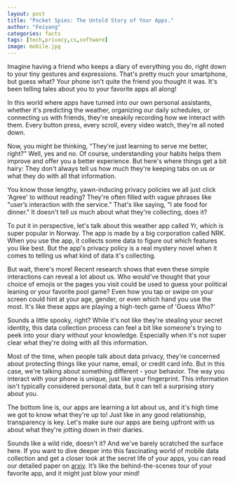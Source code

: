 ```yaml
---
layout: post
title: "Pocket Spies: The Untold Story of Your Apps."
author: "Feiyang"
categories: facts
tags: [tech,privacy,cs,software]
image: mobile.jpg
---
```


Imagine having a friend who keeps a diary of everything you do, right down to your tiny gestures and expressions. That's pretty much your smartphone, but guess what? Your phone isn't quite the friend you thought it was. It's been telling tales about you to your favorite apps all along!

In this world where apps have turned into our own personal assistants, whether it's predicting the weather, organizing our daily schedules, or connecting us with friends, they're sneakily recording how we interact with them. Every button press, every scroll, every video watch, they're all noted down.

Now, you might be thinking, "They're just learning to serve me better, right?" Well, yes and no. Of course, understanding your habits helps them improve and offer you a better experience. But here's where things get a bit hairy: They don't always tell us how much they're keeping tabs on us or what they do with all that information.

You know those lengthy, yawn-inducing privacy policies we all just click 'Agree' to without reading? They're often filled with vague phrases like "user’s interaction with the service." That's like saying, "I ate food for dinner." It doesn't tell us much about what they're collecting, does it?

To put it in perspective, let's talk about this weather app called Yr, which is super popular in Norway. The app is made by a big corporation called NRK. When you use the app, it collects some data to figure out which features you like best. But the app's privacy policy is a real mystery novel when it comes to telling us what kind of data it's collecting.

But wait, there's more! Recent research shows that even these simple interactions can reveal a lot about us. Who would've thought that your choice of emojis or the pages you visit could be used to guess your political leaning or your favorite pool game? Even how you tap or swipe on your screen could hint at your age, gender, or even which hand you use the most. It's like these apps are playing a high-tech game of 'Guess Who?'

Sounds a little spooky, right? While it's not like they're stealing your secret identity, this data collection process can feel a bit like someone's trying to peek into your diary without your knowledge. Especially when it's not super clear what they're doing with all this information.

Most of the time, when people talk about data privacy, they're concerned about protecting things like your name, email, or credit card info. But in this case, we're talking about something different - your behavior. The way you interact with your phone is unique, just like your fingerprint. This information isn't typically considered personal data, but it can tell a surprising story about you.

The bottom line is, our apps are learning a lot about us, and it's high time we got to know what they're up to! Just like in any good relationship, transparency is key. Let's make sure our apps are being upfront with us about what they're jotting down in their diaries.

Sounds like a wild ride, doesn't it? And we've barely scratched the surface here. If you want to dive deeper into this fascinating world of mobile data collection and get a closer look at the secret life of your apps, you can read our detailed paper on [arxiv](https://arxiv.org/pdf/2303.06927.pdf). It’s like the behind-the-scenes tour of your favorite app, and it might just blow your mind!